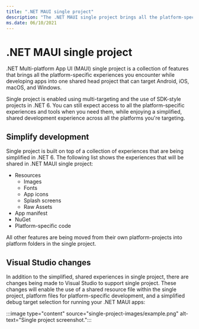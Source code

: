 ```yaml
---
title: ".NET MAUI single project"
description: "The .NET MAUI single project brings all the platform-specific experiences across Android, iOS, macOS, and Windows, into one shared head project."
ms.date: 06/10/2021
---
```


# .NET MAUI single project

.NET Multi-platform App UI (MAUI) single project is a collection of features that brings all the platform-specific experiences you encounter while developing apps into one shared head project that can target Android, iOS, macOS, and Windows.

Single project is enabled using multi-targeting and the use of SDK-style projects in .NET 6. You can still expect access to all the platform-specific experiences and tools when you need them, while enjoying a simplified, shared development experience across all the platforms you're targeting.

## Simplify development

Single project is built on top of a collection of experiences that are being simplified in .NET 6. The following list shows the experiences that will be shared in .NET MAUI single project:

- Resources
  - Images
  - Fonts
  - App icons
  - Splash screens
  - Raw Assets
- App manifest
- NuGet
- Platform-specific code

All other features are being moved from their own platform-projects into platform folders in the single project.

## Visual Studio changes

In addition to the simplified, shared experiences in single project, there are changes being made to Visual Studio to support single project. These changes will enable the use of a shared resource file within the single project, platform files for platform-specific development, and a simplified debug target selection for running your .NET MAUI apps:

:::image type="content" source="single-project-images/example.png" alt-text="Single project screenshot.":::
